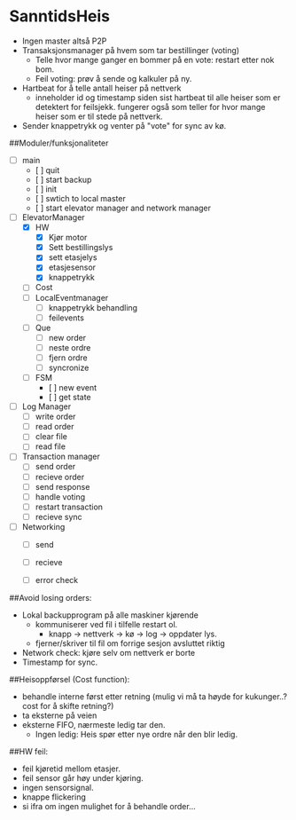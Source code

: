 # SanntidsHeis
- Ingen master altså P2P
- Transaksjonsmanager på hvem som tar bestillinger (voting)
	- Telle hvor mange ganger en bommer på en vote: restart etter nok bom.
	- Feil voting: prøv å sende og kalkuler på ny.
- Hartbeat for å telle antall heiser på nettverk
	- inneholder id og timestamp siden sist hartbeat til alle heiser som er detektert for feilsjekk. fungerer også som teller for hvor mange heiser som er til stede på nettverk.
- Sender knappetrykk og venter på "vote" for sync av kø.

##Moduler/funksjonaliteter
- [ ] main
	- [ ] quit
	- [ ] start backup
	- [ ] init
	- [ ] swtich to local master
	- [ ] start elevator manager and network manager
- [ ] ElevatorManager
	- [x] HW
		- [x] Kjør motor
		- [x] Sett bestillingslys
		- [x] sett etasjelys
		- [x] etasjesensor
		- [x] knappetrykk
	- [ ] Cost 
	- [ ] LocalEventmanager
		- [ ] knappetrykk behandling
		- [ ] feilevents
	- [ ] Que
		- [ ] new order
		- [ ] neste ordre
		- [ ] fjern ordre
		- [ ] syncronize
	- [ ] FSM
		- [ ] new event
		- [ ] get state
- [ ] Log Manager
	- [ ] write order
	- [ ] read order
	- [ ] clear file
	- [ ] read file
- [ ] Transaction manager
	- [ ] send order
	- [ ] recieve order
	- [ ] send response
	- [ ] handle voting
	- [ ] restart transaction
	- [ ] recieve sync
- [ ] Networking
	- [ ] send
	- [ ] recieve
	- [ ] error check


##Avoid losing orders:
- Lokal backupprogram på alle maskiner kjørende
	- kommuniserer ved fil i tilfelle restart ol.
		- knapp -> nettverk -> kø -> log -> oppdater lys.
	- fjerner/skriver til fil om forrige sesjon avsluttet riktig
- Network check: kjøre selv om nettverk er borte
- Timestamp for sync.

##Heisoppførsel (Cost function):
- behandle interne først etter retning (mulig vi må ta høyde for kukunger..? cost for å skifte retning?)
- ta eksterne på veien
- eksterne FIFO, nærmeste ledig tar den.
	- Ingen ledig: Heis spør etter nye ordre når den blir ledig.

##HW feil:
- feil kjøretid mellom etasjer.
- feil sensor går høy under kjøring.
- ingen sensorsignal.
- knappe flickering
- si ifra om ingen mulighet for å behandle order...


